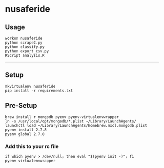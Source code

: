 # nusaferide

## Usage
```
workon nusaferide
python scrape2.py
python classify.py
python export_csv.py
RScript analysis.R
```

-----------------------------------
## Setup
```
mkvirtualenv nusaferide
pip install -r requirements.txt
```

## Pre-Setup
```
brew install r mongodb pyenv pyenv-virtualenvwrapper
ln -s /usr/local/opt/mongodb/*.plist ~/Library/LaunchAgents/
launchctl load ~/Library/LaunchAgents/homebrew.mxcl.mongodb.plist
pyenv install 2.7.8
pyenv global 2.7.8
```

### Add this to your rc file
```
if which pyenv > /dev/null; then eval "$(pyenv init -)"; fi
pyenv virtualenvwrapper
```
